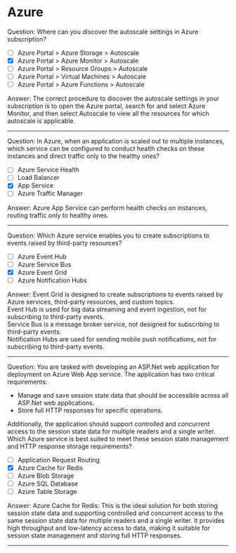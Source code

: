 # Azure

Question: Where can you discover the autoscale settings in Azure subscription?

- [ ] Azure Portal > Azure Storage > Autoscale
- [x] Azure Portal > Azure Monitor > Autoscale
- [ ] Azure Portal > Resource Groups > Autoscale
- [ ] Azure Portal > Virtual Machines > Autoscale
- [ ] Azure Portal > Azure Functions > Autoscale

Answer: The correct procedure to discover the autoscale settings in your subscription is to open the Azure portal, search for and select Azure Monitor, and then select Autoscale to view all the resources for which autoscale is applicable.

---

Question: In Azure, when an application is scaled out to multiple instances, which service can be configured to conduct health checks on these instances and direct traffic only to the healthy ones?

- [ ] Azure Service Health
- [ ] Load Balancer
- [x] App Service
- [ ] Azure Traffic Manager

Answer: Azure App Service can perform health checks on instances, routing traffic only to healthy ones.

---

Question: Which Azure service enables you to create subscriptions to events raised by third-party resources?

- [ ] Azure Event Hub
- [ ] Azure Service Bus
- [x] Azure Event Grid
- [ ] Azure Notification Hubs

Answer: Event Grid is designed to create subscriptions to events raised by Azure services, third-party resources, and custom topics.  
Event Hub is used for big data streaming and event ingestion, not for subscribing to third-party events.  
Service Bus is a message broker service, not designed for subscribing to third-party events.  
Notification Hubs are used for sending mobile push notifications, not for subscribing to third-party events.

---

Question: You are tasked with developing an ASP.Net web application for deployment on Azure Web App service. The application has two critical requirements:

- Manage and save session state data that should be accessible across all ASP.Net web applications.
- Store full HTTP responses for specific operations.

Additionally, the application should support controlled and concurrent access to the session state data for multiple readers and a single writer. Which Azure service is best suited to meet these session state management and HTTP response storage requirements?

- [ ] Application Request Routing
- [x] Azure Cache for Redis
- [ ] Azure Blob Storage
- [ ] Azure SQL Database
- [ ] Azure Table Storage

Answer: Azure Cache for Redis: This is the ideal solution for both storing session state data and supporting controlled and concurrent access to the same session state data for multiple readers and a single writer. It provides high throughput and low-latency access to data, making it suitable for session state management and storing full HTTP responses.

---
